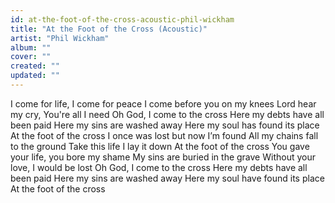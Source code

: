 ```yaml
---
id: at-the-foot-of-the-cross-acoustic-phil-wickham
title: "At the Foot of the Cross (Acoustic)"
artist: "Phil Wickham"
album: ""
cover: ""
created: ""
updated: ""
---
```


I come for life, I come for peace
I come before you on my knees
Lord hear my cry, You're all I need
Oh God, I come to the cross
Here my debts have all been paid
Here my sins are washed away
Here my soul has found its place
At the foot of the cross
I once was lost but now I’m found
All my chains fall to the ground
Take this life I lay it down
At the foot of the cross
You gave your life, you bore my shame
My sins are buried in the grave
Without your love, I would be lost
Oh God, I come to the cross
Here my debts have all been paid
Here my sins are washed away
Here my soul have found its place
At the foot of the cross